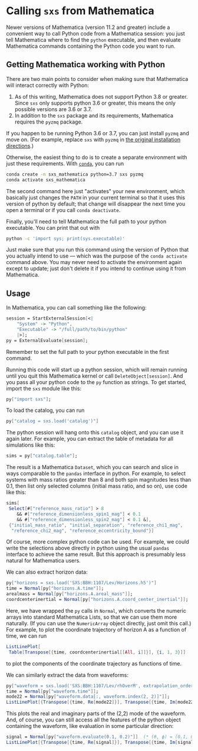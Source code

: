# Calling `sxs` from Mathematica

Newer versions of Mathematica (version 11.2 and greater) include a convenient
way to call Python code from a Mathematica session: you just tell Mathematica
where to find the `python` executable, and then evaluate Mathematica commands
containing the Python code you want to run.

## Getting Mathematica working with Python

There are two main points to consider when making sure that Mathematica will
interact correctly with Python:

  1. As of this writing, Mathematica does not support Python 3.8 or greater.
     Since `sxs` only supports python 3.6 or greater, this means the only
     possible versions are 3.6 or 3.7.
  2. In addition to the `sxs` package and its requirements, Mathematica
     requires the `pyzmq` package.

If you happen to be running Python 3.6 or 3.7, you can just install `pyzmq` and
move on.  (For example, replace `sxs` with `pyzmq` in [the original
installation directions](../#installation).)

Otherwise, the easiest thing to do is to create a separate environment with
just these requirements.  With
[`conda`](https://docs.anaconda.com/anaconda/install/), you can run

```bash
conda create -n sxs_mathematica python=3.7 sxs pyzmq
conda activate sxs_mathematica
```

The second command here just "activates" your new environment, which basically
just changes the `PATH` in your current terminal so that it uses this version
of python by default; that change will disappear the next time you open a
terminal or if you call `conda deactivate`.

Finally, you'll need to tell Mathematica the full path to your python
executable.  You can print that out with

```bash
python -c 'import sys; print(sys.executable)'
```

Just make sure that you run this command using the version of Python that you
actually intend to use — which was the purpose of the `conda activate` command
above.  You may never need to activate the environment again except to update;
just don't delete it if you intend to continue using it from Mathematica.


## Usage

In Mathematica, you can call something like the following:

```mathematica
session = StartExternalSession[<|
    "System" -> "Python",
    "Executable" -> "/full/path/to/bin/python"
    |>];
py = ExternalEvaluate[session];
```

Remember to set the full path to your python executable in the first command.

Running this code will start up a python session, which will remain running
until you quit this Mathematica kernel or call `DeleteObject[session]`.  And
you pass all your python code to the `py` function as strings.  To get started,
import the `sxs` module like this:

```mathematica
py["import sxs"];
```

To load the catalog, you can run

```mathematica
py["catalog = sxs.load('catalog')"]
```

The python session will hang onto this `catalog` object, and you can use it
again later.  For example, you can extract the table of metadata for all
simulations like this:

```mathematica
sims = py["catalog.table"];
```

The result is a Mathematica `Dataset`, which you can search and slice in ways
comparable to the `pandas` interface in python.  For example, to select systems
with mass ratios greater than 8 and both spin magnitudes less than 0.1, then
list only selected columns (initial mass ratio, and so on), use code like this:

```mathematica
sims[
 Select[#["reference_mass_ratio"] > 8
    && #["reference_dimensionless_spin1_mag"] < 0.1
    && #["reference_dimensionless_spin2_mag"] < 0.1 &],
 {"initial_mass_ratio", "initial_separation", "reference_chi1_mag",
  "reference_chi2_mag", "reference_eccentricity_bound"}]
```

Of course, more complex python code can be used.  For example, we could write
the selections above directly in python using the usual `pandas` interface to
achieve the same result.  But this approach is presumably less natural for
Mathematica users.

We can also extract horizon data:

```mathematica
py["horizons = sxs.load('SXS:BBH:1107/Lev/Horizons.h5')"]
time = Normal[py["horizons.A.time"]];
arealmass = Normal[py["horizons.A.areal_mass"]];
coordcenterinertial = Normal[py["horizons.A.coord_center_inertial"]];
```

Here, we have wrapped the `py` calls in `Normal`, which converts the numeric
arrays into standard Mathematica Lists, so that we can use them more naturally.
(If you can use the `NumericArray` object directly, just omit this call.)  For
example, to plot the coordinate trajectory of horizon A as a function of time,
we can run

```mathematica
ListLinePlot[
 Table[Transpose[{time, coordcenterinertial[[All, i]]}], {i, 1, 3}]]
```

to plot the components of the coordinate trajectory as functions of time.

We can similarly extract the data from waveforms:

```mathematica
py["waveform = sxs.load('SXS:BBH:1107/Lev/rhOverM', extrapolation_order=2)"]
time = Normal[py["waveform.time"]];
mode22 = Normal[py["waveform.data[:, waveform.index(2, 2)]"]];
ListLinePlot[{Transpose[{time, Re[mode22]}], Transpose[{time, Im[mode22]}]}]
```

This plots the real and imaginary parts of the (2,2) mode of the waveform.
And, of course, you can still access all the features of the python object
containing the waveform, like evaluation in some particular direction:

```mathematica
signal = Normal[py["waveform.evaluate(0.1, 0.2)"]]  (* (θ, ϕ) = (0.1, 0.2) *)
ListLinePlot[{Transpose[{time, Re[signal]}], Transpose[{time, Im[signal]}]}]
```
